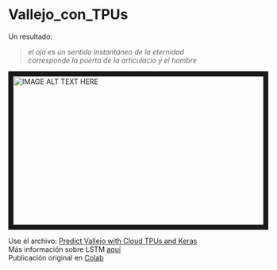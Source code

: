 # Vallejo_con_TPUs

Un resultado:  
> *el ojo es un sentido instantáneo de la eternidad  
> corresponde la puerta de la articulacio y el hombre*   


<a href="http://www.youtube.com/watch?feature=player_embedded&v=APZqFvu6baw
" target="_blank"><img src="https://scontent.flim2-1.fna.fbcdn.net/v/t1.0-9/67832998_2867301863285783_7091836525842792448_n.jpg?_nc_cat=102&_nc_oc=AQmkX2jcD9MGkbFfk7CKZ5gHxEzuEZZnfzGWcefuMPEC2WLwIRUPvUlynvzEzDsYrFs&_nc_ht=scontent.flim2-1.fna&oh=a3b7a356d3cdfee3a927455a735b14d4&oe=5DD017C7" 
alt="IMAGE ALT TEXT HERE" width="600" height="300" border="10" /></a>  

Use el archivo: [Predict Vallejo with Cloud TPUs and Keras](https://github.com/sandroormeno/Vallejo_con_TPUs/blob/master/Predict_vellejo_with_Cloud_TPUs_and_Keras.ipynb)  
Más información sobre LSTM [aquí](https://www.ibm.com/developerworks/ssa/library/cc-machine-learning-deep-learning-architectures/index.html)  
Publicación original en [Colab](https://colab.research.google.com/github/tensorflow/tpu/blob/master/tools/colab/shakespeare_with_tpu_and_keras.ipynb)  
